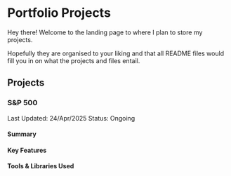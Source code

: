 # Portfolio Projects

Hey there! Welcome to the landing page to where I plan to store my projects. 

Hopefully they are organised to your liking and that all README files would fill you in on what the projects and files entail.


## Projects

### S&P 500

Last Updated: 24/Apr/2025 Status: Ongoing

#### Summary



#### Key Features



#### Tools & Libraries Used



